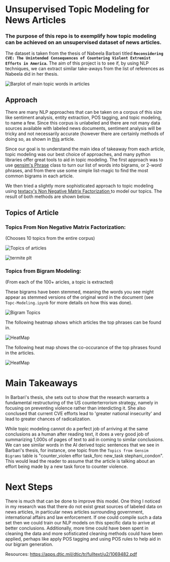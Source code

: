 # Unsupervised Topic Modeling for News Articles


### The purpose of this repo is to exemplify how topic modeling can be achieved on an unsupervised dataset of news articles.

The dataset is taken from the thesis of Nabeela Barbari titled **`Reconsidering CVE: The Unintended Consequences of Countering Violent Extremist Efforts in America`.** The aim of this project is to see if, by using NLP techniques, we can extract similar take-aways from the list of references as Nabeela did in her thesis.

![Barplot of main topic words in articles](barplot.png)


## Approach

There are many NLP approaches that can be taken on a corpus of this size like sentiment analysis, entity extraction, POS tagging, and topic modeling, to name a few. Since this corpus is unlabeled and there are not many data sources available with labeled news documents, sentiment analysis will be tricky and not necessarily accurate (however there are certainly methods of doing so, as shown in <a href="https://towardsdatascience.com/unsupervised-sentiment-analysis-a38bf1906483">this</a> article. 

Since our goal is to understand the main idea of takeaway from each article, topic modeling was our best choice of approaches, and many python libraries offer great tools to aid in topic modeling. The first approach was to use <a href="https://radimrehurek.com/gensim/models/phrases.html">gensim's Phrase</a> class to turn our list of words into bigrams, or 2-word phrases, and from there use some simple list-magic to find the most common bigrams in each article. 

We then tried a slightly more sophisticated approach to topic modeling using <a href="https://chartbeat-labs.github.io/textacy/build/html/_modules/textacy/vsm/vectorizers.html">textacy's Non Negative Matrix Factorization </a> to model our topics. The result of both methods are shown below.


## Topics of Article


### Topics From Non Negative Matrix Factorization:
(Chooses 10 topics from the entire corpus)

![Topics of articles](nmf_topics.png)

![termite plt](topicmodel.png)

### Topics from Bigram Modeling:
(From each of the 100+ aricles, a topic is extracted)

These bigrams have been stemmed, meaning the words you see might appear as stemmed versions of the original word in the document (see `Topc-Modeling.ipynb` for more details on how this was done).

![Bigram Topics](topics.png)

The following heatmap shows which articles the top phrases can be found in.

![HeatMap](heatmap.png)

The following heat map shows the co-occurance of the top phrases found in the articles.

![HeatMap](heat_corr.png)

# Main Takeaways

In Barbari's thesis, she sets out to show that the research warrants a fundamental restructuring of the US counterterrorism strategy, namely in focusing on preventing violence rather than interdicting it. She also conclused that current CVE efforts lead to 'greater national insecurity' and lead to greater chances of radicalization.

While topic modeling cannot do a perfect job of arriving at the same conclusions as a human after reading text, it does a very good job of summarizing 1,000s of pages of text to aid in coming to similar conclusions. We can see similar words in the AI derived topic sentences that we see in Barbari's thesis, for instance, one topic from the `Topics from Gensim Bigrams` table is "counter_violen effor task_forc new_task stephani_condon". This would lead the reader to assume that the article is talking about an effort being made by a new task force to counter violence.


# Next Steps

There is much that can be done to improve this model. One thing I noticed in my research was that there do not exist great sources of labeled data on news articles, in particular news articles surrounding government, international affairs and law enforcement. If one could compile such a data set then we could train our NLP models on this specific data to arrive at better conclusions. Additionally, more time could have been spent in cleaning the data and more sofisticated cleaning methods could have been applied, perhaps like apply POS tagging and using POS rules to help aid in our bigram generation. 


Resources:
https://apps.dtic.mil/dtic/tr/fulltext/u2/1069482.pdf


